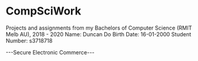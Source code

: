 # CompSciWork
Projects and assignments from my Bachelors of Computer Science (RMIT Melb AU), 2018 - 2020
Name: Duncan Do
Birth Date: 16-01-2000
Student Number: s3718718

---Secure Electronic Commerce---